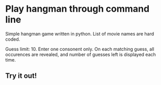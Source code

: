 # Play hangman through command line

Simple hangman game written in python.
List of movie names are hard coded.

Guess limit: 10.
Enter one consonent only.
On each matching guess, all occurences are revealed, and number of guesses left is displayed each time.

## Try it out!
